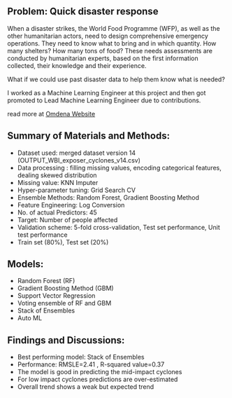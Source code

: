 
## Problem: Quick disaster response
When a disaster strikes, the World Food Programme (WFP), as well as the other humanitarian actors, need to design comprehensive emergency operations. They need to know what to bring and in which quantity. How many shelters? How many tons of food? These needs assessments are conducted by humanitarian experts, based on the first information collected, their knowledge and their experience.

What if we could use past disaster data to help them know what is needed?

I worked as a Machine Learning Engineer at this project and then got promoted to Lead Machine Learning Engineer due to contributions.

read more at [Omdena Website](https://omdena.com/projects/ai-disaster-response)

## Summary of Materials and Methods:
* Dataset used: merged dataset version 14 (OUTPUT_WBI_exposer_cyclones_v14.csv)
* Data processing : filling missing values, encoding categorical features, dealing skewed distribution
* Missing value: KNN Imputer
* Hyper-parameter tuning: Grid Search CV
* Ensemble Methods: Random Forest, Gradient Boosting Method
* Feature Engineering: Log Conversion
* No. of actual Predictors: 45
* Target: Number of people affected
* Validation scheme: 5-fold cross-validation, Test set performance, Unit test performance
* Train set (80%), Test set (20%)

## Models:
* Random Forest (RF)
* Gradient Boosting Method (GBM)
* Support Vector Regression
* Voting ensemble of RF and GBM
* Stack of Ensembles
* Auto ML
## Findings and Discussions:
* Best performing model: Stack of Ensembles
* Performance: RMSLE=2.41 , R-squared value=0.37
* The model is good in predicting the mid-impact cyclones
* For low impact cyclones predictions are over-estimated
* Overall trend shows a weak but expected trend
